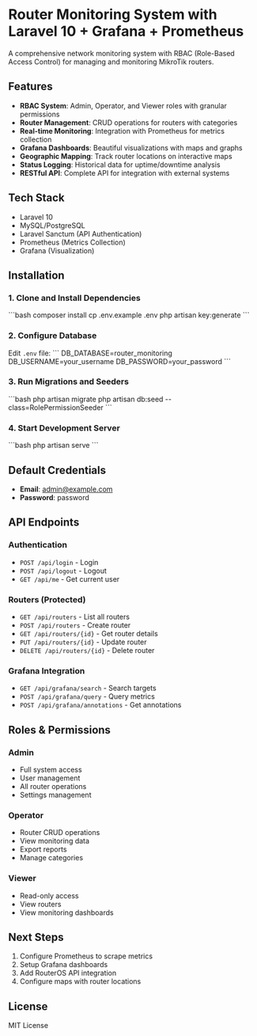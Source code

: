 # Router Monitoring System with Laravel 10 + Grafana + Prometheus

A comprehensive network monitoring system with RBAC (Role-Based Access Control) for managing and monitoring MikroTik routers.

## Features

- **RBAC System**: Admin, Operator, and Viewer roles with granular permissions
- **Router Management**: CRUD operations for routers with categories
- **Real-time Monitoring**: Integration with Prometheus for metrics collection
- **Grafana Dashboards**: Beautiful visualizations with maps and graphs
- **Geographic Mapping**: Track router locations on interactive maps
- **Status Logging**: Historical data for uptime/downtime analysis
- **RESTful API**: Complete API for integration with external systems

## Tech Stack

- Laravel 10
- MySQL/PostgreSQL
- Laravel Sanctum (API Authentication)
- Prometheus (Metrics Collection)
- Grafana (Visualization)

## Installation

### 1. Clone and Install Dependencies

\`\`\`bash
composer install
cp .env.example .env
php artisan key:generate
\`\`\`

### 2. Configure Database

Edit `.env` file:
\`\`\`
DB_DATABASE=router_monitoring
DB_USERNAME=your_username
DB_PASSWORD=your_password
\`\`\`

### 3. Run Migrations and Seeders

\`\`\`bash
php artisan migrate
php artisan db:seed --class=RolePermissionSeeder
\`\`\`

### 4. Start Development Server

\`\`\`bash
php artisan serve
\`\`\`

## Default Credentials

- **Email**: admin@example.com
- **Password**: password

## API Endpoints

### Authentication
- `POST /api/login` - Login
- `POST /api/logout` - Logout
- `GET /api/me` - Get current user

### Routers (Protected)
- `GET /api/routers` - List all routers
- `POST /api/routers` - Create router
- `GET /api/routers/{id}` - Get router details
- `PUT /api/routers/{id}` - Update router
- `DELETE /api/routers/{id}` - Delete router

### Grafana Integration
- `GET /api/grafana/search` - Search targets
- `POST /api/grafana/query` - Query metrics
- `POST /api/grafana/annotations` - Get annotations

## Roles & Permissions

### Admin
- Full system access
- User management
- All router operations
- Settings management

### Operator
- Router CRUD operations
- View monitoring data
- Export reports
- Manage categories

### Viewer
- Read-only access
- View routers
- View monitoring dashboards

## Next Steps

1. Configure Prometheus to scrape metrics
2. Setup Grafana dashboards
3. Add RouterOS API integration
4. Configure maps with router locations

## License

MIT License
